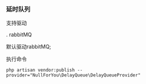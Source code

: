 ### 延时队列

支持驱动

. rabbitMQ

默认驱动rabbitMQ;

执行命令
```
php artisan vendor:publish --provider="NullForYou\DelayQueue\DelayQueueProvider"
```